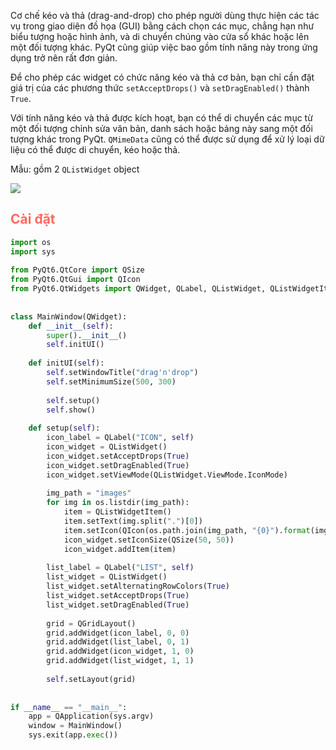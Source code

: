Cơ chế kéo và thả (drag-and-drop) cho phép người dùng thực hiện các tác vụ trong giao diện đồ họa (GUI) bằng cách chọn các mục, chẳng hạn như biểu tượng hoặc hình ảnh, và di chuyển chúng vào cửa sổ khác hoặc lên một đối tượng khác. PyQt cũng giúp việc bao gồm tính năng này trong ứng dụng trở nên rất đơn giản.

Để cho phép các widget có chức năng kéo và thả cơ bản, bạn chỉ cần đặt giá trị của các phương thức `setAcceptDrops()` và `setDragEnabled()` thành `True`.

Với tính năng kéo và thả được kích hoạt, bạn có thể di chuyển các mục từ một đối tượng chỉnh sửa văn bản, danh sách hoặc bảng này sang một đối tượng khác trong PyQt. `QMimeData` cũng có thể được sử dụng để xử lý loại dữ liệu có thể được di chuyển, kéo hoặc thả.

Mẫu: gồm 2 `QListWidget` object

![](Pasted%20image%2020240914142717.png)


## <span style="color:rgb(255, 105, 97)">Cài đặt</span> 

```python
import os  
import sys  
  
from PyQt6.QtCore import QSize  
from PyQt6.QtGui import QIcon  
from PyQt6.QtWidgets import QWidget, QLabel, QListWidget, QListWidgetItem, QGridLayout, QApplication  
  
  
class MainWindow(QWidget):  
    def __init__(self):  
        super().__init__()  
        self.initUI()  
  
    def initUI(self):  
        self.setWindowTitle("drag'n'drop")  
        self.setMinimumSize(500, 300)  
  
        self.setup()  
        self.show()  
  
    def setup(self):  
        icon_label = QLabel("ICON", self)  
        icon_widget = QListWidget()  
        icon_widget.setAcceptDrops(True)  
        icon_widget.setDragEnabled(True)  
        icon_widget.setViewMode(QListWidget.ViewMode.IconMode)  
  
        img_path = "images"  
        for img in os.listdir(img_path):  
            item = QListWidgetItem()  
            item.setText(img.split(".")[0])  
            item.setIcon(QIcon(os.path.join(img_path, "{0}").format(img)))  
            icon_widget.setIconSize(QSize(50, 50))  
            icon_widget.addItem(item)  
  
        list_label = QLabel("LIST", self)  
        list_widget = QListWidget()  
        list_widget.setAlternatingRowColors(True)  
        list_widget.setAcceptDrops(True)  
        list_widget.setDragEnabled(True)  
  
        grid = QGridLayout()  
        grid.addWidget(icon_label, 0, 0)  
        grid.addWidget(list_label, 0, 1)  
        grid.addWidget(icon_widget, 1, 0)  
        grid.addWidget(list_widget, 1, 1)  
  
        self.setLayout(grid)  
  
  
if __name__ == "__main__":  
    app = QApplication(sys.argv)  
    window = MainWindow()  
    sys.exit(app.exec())
```